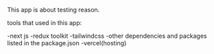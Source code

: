This app is about testing reason.

tools that used in this app:

-next js
-redux toolkit
-tailwindcss
-other dependencies and packages listed in the package.json
-vercel(hosting)
